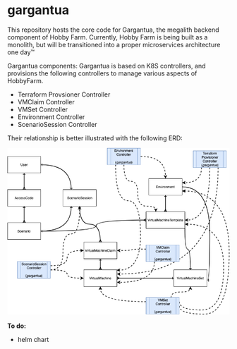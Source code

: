 # gargantua
This repository hosts the core code for Gargantua, the megalith backend component of Hobby Farm. Currently, Hobby Farm is being built as a monolith, but will be transitioned into a proper microservices architecture one day™


Gargantua components:
Gargantua is based on K8S controllers, and provisions the following controllers to manage various aspects of HobbyFarm.
- Terraform Provsioner Controller
- VMClaim Controller
- VMSet Controller
- Environment Controller
- ScenarioSession Controller

Their relationship is better illustrated with the following ERD:

![](./artifacts/diagrams/Workflow.png)

**To do:**
- helm chart